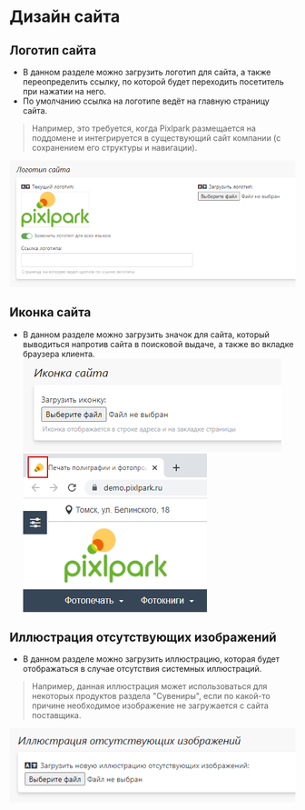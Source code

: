 # Дизайн сайта

## Логотип сайта
* В данном разделе можно загрузить логотип для сайта, а также переопределить ссылку, по которой будет переходить посетитель при нажатии на него.
* По умолчанию ссылка на логотипе ведёт на главную страницу сайта.
> Например, это требуется, когда Pixlpark размещается на поддомене и интегрируется в существующий сайт компании (с сохранением его структуры и навигации).

![](../_media/cms/cms14.png ':size=50%')

## Иконка сайта
* В данном разделе можно загрузить значок для сайта, который выводиться напротив сайта в поисковой выдаче, а также во вкладке браузера клиента.
![](../_media/cms/cms15.png ':size=30%')
![](../_media/cms/cms16.png ':size=20%')

## Иллюстрация отсутствующих изображений
* В данном разделе можно загрузить иллюстрацию, которая будет отображаться в случае отсутствия системных иллюстраций.
> Например, данная иллюстрация может использоваться для некоторых продуктов раздела "Сувениры", если по какой-то причине необходимое изображение не загружается с сайта поставщика.

![](../_media/cms/cms17.png ':size=40%')